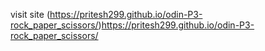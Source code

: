 
 visit site (https://pritesh299.github.io/odin-P3-rock_paper_scissors/)https://pritesh299.github.io/odin-P3-rock_paper_scissors/

